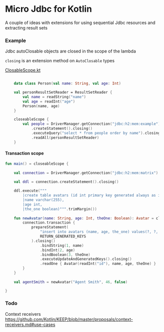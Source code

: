 # Micro Jdbc for Kotlin

A couple of ideas with extensions for using sequential Jdbc resources and extracting result sets

### Example

Jdbc autoClosable objects are closed in the scope of the lambda

`closing` is an extension method on `AutoClosable` types

[ClosableScope.kt](https://github.com/griffio/micro-jdbc/blob/master/src/main/kotlin/griffio/micro/ClosableScope.kt)

```kotlin

    data class Person(val name: String, val age: Int)

    val personResultSetReader = ResultSetReader {
        val name = readString("name")
        val age = readInt("age")
        Person(name, age)
    }

    closeableScope {
        val people = DriverManager.getConnection("jdbc:h2:mem:example").closing()
            .createStatement().closing()
            .executeQuery("select * from people order by name").closing()
            .readAll(personResultSetReader)
    }
```

#### Transaction scope

``` kotlin
fun main() = closeableScope {
    
    val connection = DriverManager.getConnection("jdbc:h2:mem:matrix").closing()
    
    val ddl = connection.createStatement().closing()

    ddl.execute("""
        |create table avatars (id int primary key generated always as identity (START WITH 1),
        |name varchar(255),
        |age int,
        |the_one boolean)""".trimMargin())
            
    fun newAvatar(name: String, age: Int, theOne: Boolean): Avatar = closeableScope {
        connection.transaction {
            prepareStatement(
                "insert into avatars (name, age, the_one) values(?, ?, ?)",
                RETURN_GENERATED_KEYS
            ).closing()
                .bindString(1, name)
                .bindInt(2, age)
                .bindBoolean(3, theOne)
                .executeUpdateAndGeneratedKeys().closing()
                .readOne { Avatar(readInt("id"), name, age, theOne) }
        }
    }
    
    val agentSmith = newAvatar("Agent Smith", 46, false)

}   
```

### Todo

Context receivers
https://github.com/Kotlin/KEEP/blob/master/proposals/context-receivers.md#use-cases

